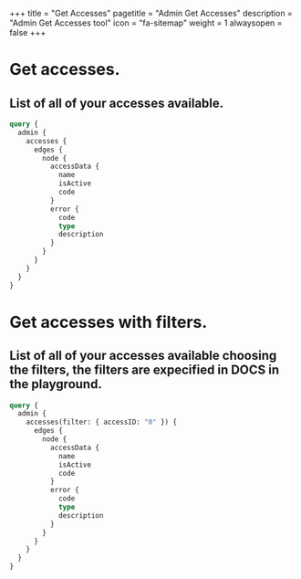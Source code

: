 +++
title = "Get Accesses"
pagetitle = "Admin Get Accesses"
description = "Admin Get Accesses tool"
icon = "fa-sitemap"
weight = 1
alwaysopen = false
+++

# Get accesses.
## List of all of your accesses available.

~~~graphql
query {
  admin {
    accesses {
      edges {
        node {
          accessData {
            name
            isActive
            code
          }
          error {
            code
            type
            description
          }
        }
      }
    }
  }
}

~~~




# Get accesses with filters.
## List of all of your accesses available choosing the filters, the filters are expecified in DOCS in the playground.

~~~graphql
query {
  admin {
    accesses(filter: { accessID: "0" }) {
      edges {
        node {
          accessData {
            name
            isActive
            code
          }
          error {
            code
            type
            description
          }
        }
      }
    }
  }
}

~~~

